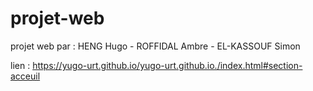 # projet-web
projet web par : HENG Hugo - ROFFIDAL Ambre - EL-KASSOUF Simon

lien : https://yugo-urt.github.io/yugo-urt.github.io./index.html#section-acceuil
